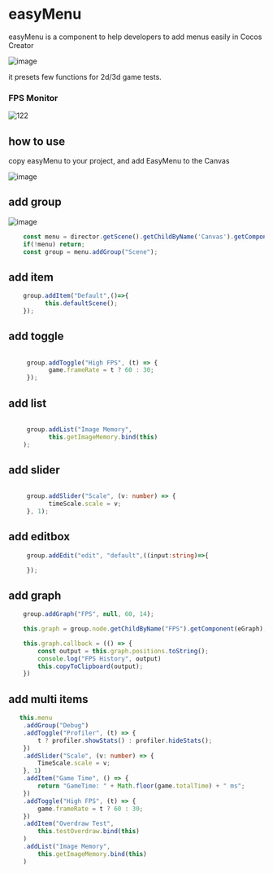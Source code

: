 # easyMenu
easyMenu is a component to help developers to add menus easily in Cocos Creator

![image](https://github.com/iwae/easyMenu/assets/26038745/80b44753-5222-4223-840e-d7141c8fccaa)

it presets few functions for 2d/3d game tests.

### FPS Monitor
![122](https://github.com/iwae/easyMenu/assets/26038745/d39d5829-45d1-45ad-9e7d-effec50bf63b)


## how to use 
copy easyMenu to your project, and add EasyMenu to the Canvas

![image](https://github.com/iwae/easyMenu/assets/26038745/f65c65b1-df16-4014-b64f-3ad579a60041)



## add group

![image](https://github.com/iwae/easyMenu/assets/26038745/05c1f225-6d05-47fc-8378-5d46054fb140)

``` typescript
    const menu = director.getScene().getChildByName('Canvas').getComponentInChildren(eMenu);
    if(!menu) return;
    const group = menu.addGroup("Scene");

```

## add item
``` typescript
    group.addItem("Default",()=>{
          this.defaultScene();
    });
```

## add toggle
``` typescript
  
     group.addToggle("High FPS", (t) => {
           game.frameRate = t ? 60 : 30;
     });
```

## add list
``` typescript
  
     group.addList("Image Memory",
           this.getImageMemory.bind(this)
    );
```
## add slider
``` typescript
  
     group.addSlider("Scale", (v: number) => {
           timeScale.scale = v;
     }, 1);
```
## add editbox
``` typescript
     group.addEdit("edit", "default",((input:string)=>{

     });
```
## add graph
``` typescript
    group.addGraph("FPS", null, 60, 14);

    this.graph = group.node.getChildByName("FPS").getComponent(eGraph);

    this.graph.callback = (() => {
        const output = this.graph.positions.toString();
        console.log("FPS History", output)
        this.copyToClipboard(output);
    })
```
## add multi items
``` typescript
   this.menu
    .addGroup("Debug")
    .addToggle("Profiler", (t) => {
        t ? profiler.showStats() : profiler.hideStats();
    })
    .addSlider("Scale", (v: number) => {
        TimeScale.scale = v;
    }, 1)
    .addItem("Game Time", () => {
        return "GameTime: " + Math.floor(game.totalTime) + " ms";
    })
    .addToggle("High FPS", (t) => {
        game.frameRate = t ? 60 : 30;
    })
    .addItem("Overdraw Test",
        this.testOverdraw.bind(this)
    )
    .addList("Image Memory",
        this.getImageMemory.bind(this)
    )
```
